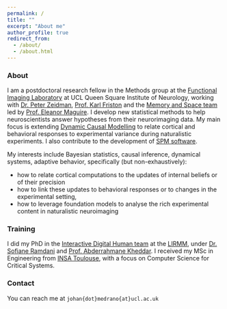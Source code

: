 ```yaml
---
permalink: /
title: ""
excerpt: "About me"
author_profile: true
redirect_from: 
  - /about/
  - /about.html
---
```

### About 
I am a postdoctoral research fellow in the Methods group at the [Functional Imaging Laboratory](fil.ion.ucl.ac.uk) at UCL Queen Square Institute of Neurology, working with [Dr. Peter Zeidman](https://peterzeidman.co.uk/), [Prof. Karl Friston](https://www.fil.ion.ucl.ac.uk/~karl/) and the [Memory and Space team](https://www.fil.ion.ucl.ac.uk/team/memory-space-team/) led by [Prof. Eleanor Maguire](https://profiles.ucl.ac.uk/9569-eleanor-maguire). I develop new statistical methods to help neuroscientists answer hypotheses from their neurorimaging data. My main focus is extending [Dynamic Causal Modelling](http://www.scholarpedia.org/article/Dynamic_causal_modeling) to relate cortical and behavioral responses to experimental variance during naturalistic experiments. I also contribute to the development of [SPM software](https://github.com/spm).

My interests include Bayesian statistics, causal inference, dynamical systems, adaptive behavior, specifically (but non-exhaustively): 
 - how to relate cortical computations to the updates of internal beliefs or of their precision
 - how to link these updates to behavioral responses or to changes in the experimental setting,
 - how to leverage foundation models to analyse the rich experimental content in naturalistic neuroimaging
 
### Training
I did my PhD in the [Interactive Digital Human team](https://www.lirmm.fr/teams-en/idh-en/) at the [LIRMM](https://www.lirmm.fr/), under [Dr. Sofiane Ramdani](https://scholar.google.com/citations?user=sf56cFwAAAAJ) and [Prof. Abderrahmane Kheddar](https://scholar.google.com/citations?user=yd4xmlcAAAAJ). I received my MSc in Engineering from [INSA Toulouse](https://www.insa-toulouse.fr/en/), with a focus on Computer Science for Critical Systems. 

### Contact
You can reach me at `johan{dot}medrano{at}ucl.ac.uk`
